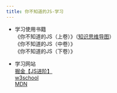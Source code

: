 ```yaml
---
title: 你不知道的JS-学习
---
```

- 学习使用书籍  
  《你不知道的JS（上卷）》（[知识思维导图](https://www.zhixi.com/view/5c7f38f9)）   
  《你不知道的JS（中卷）》   
  《你不知道的JS（下卷）》   


- 学习网站  
  [掘金【JS进阶】](https://juejin.cn/post/6844903854882947080)  
  [w3school](https://www.w3school.com.cn/js/index.asp)  
  [MDN](https://developer.mozilla.org/zh-CN/docs/Web/JavaScript/A_re-introduction_to_JavaScript)

